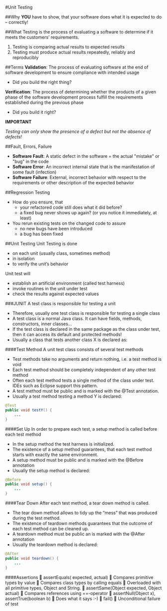 #Unit Testing

##Why
**YOU** have to show, that your software does what it is expected to do – correctly!

##What
Testing is the process of evaluating a software to determine if it meets the customers’ requirements.

1. Testing is comparing actual results to expected results2. Testing must produce actual results repeatedly, reliably and reproducibly

##Terms
**Validation**: The process of evaluating software at the end of software development to ensure compliance with intended usage- Did you build the right thing?
**Verification**: The process of determining whether the products of a given phase of the software development process fulfill the requirements established during the previous phase- Did you build it right?
**IMPORTANT**
*Testing can only show the presence of a defect but not the absence of defects!*
##Fault, Errors, Failure
* **Software Fault**: A static defect in the software = the actual "mistake" or "bug" in the code* **Software Error**: An incorrect internal state that is the manifestation of some fault (infection)* **Software Failure**: External, incorrect behavior with respect to the requirements or other description of the expected behavior
##Regression Testing
* How do you ensure, that	* your refactored code still does what it did before?	* a fixed bug never shows up again? (or you notice it immediately, at least)* You rerun existing tests on the changed code to assure	* no new bugs have been introduced 	* a bug has been fixed
	##Unit Testing
Unit Testing is done
* on each unit (usually class, sometimes method) * in isolation* to verify the unit’s behavior
Unit test will
* establish an artificial environment (called test harness) * invoke routines in the unit under test* check the results against expected values
###JUNITA test class is responsible for testing a unit
* Therefore, usually one test class is responsible for testing a single class* A test class is a normal Java class. It can have fields, methods, constructors, inner classes...* If the test class is declared in the same package as the class under test, then it can access its default and protected methods!* Usually a class that tests another class X is declared as:####Test MethodA unit test class consists of several test methods* Test methods take no arguments and return nothing, i.e. a test method is void* Each test method should be completely independent of any other test method* Often each test method tests a single method of the class under test. IDEs such as Eclipse support this pattern.* A test method must be public and is marked with the @Test annotation.* Usually a test method testing a method Y is declared:
```java
@Testpublic void testY() {	... }```
####Set UpIn order to prepare each test, a setup method is calledbefore each test method* In the setup method the test harness is initialized.* The existence of a setup method guarantees, that each test method starts with exactly the same environment.* A setup method must be public and is marked with the @Before annotation* Usually the setup method is declared:```java
@Beforepublic void setup() {	... }```
####Tear DownAfter each test method, a tear down method is called. 
* The tear down method allows to tidy up the “mess” that wasproduced during the test method.* The existence of teardown methods guarantees that the outcome of each test method can be cleaned up.* A teardown method must be public an is marked with the @After annotation* Usually the teardown method is declared:```java
@Afterpublic void teardown() {	... }
```

####Assertions
 assertEquals(<Type> expected, <Type> actual)  Compares primitive types by value Compares class types by calling equals Overloaded with all primitive types, Object and String. assertSame(Object expected, Object actual)  Compares references using ==-operator assertNull(Object x), assertTrue(boolean b)  Does what it says :-) fail() Unconditional failure of test